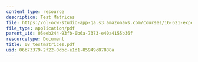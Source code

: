 ```yaml
---
content_type: resource
description: Test Matrices
file: https://ol-ocw-studio-app-qa.s3.amazonaws.com/courses/16-621-experimental-projects-i-spring-2003/06b733792f220dbce1d185949c87888a_08_testmatrices.pdf
file_type: application/pdf
parent_uid: 05eeb244-93fb-0b6a-7373-e40a4155b36f
resourcetype: Document
title: 08_testmatrices.pdf
uid: 06b73379-2f22-0dbc-e1d1-85949c87888a
---
```

